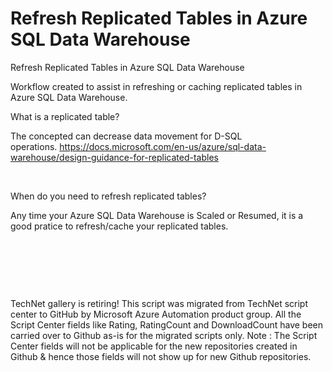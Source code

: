 ﻿Refresh Replicated Tables in Azure SQL Data Warehouse
=====================================================

            
Refresh Replicated Tables in Azure SQL Data Warehouse

Workflow created to assist in refreshing or caching replicated tables in Azure SQL Data Warehouse.

What is a replicated table?

The concepted can decrease data movement for D-SQL operations. https://docs.microsoft.com/en-us/azure/sql-data-warehouse/design-guidance-for-replicated-tables


 

When do you need to refresh replicated tables?

Any time your Azure SQL Data Warehouse is Scaled or Resumed, it is a good pratice to refresh/cache your replicated tables.


 


 




 




        
    
TechNet gallery is retiring! This script was migrated from TechNet script center to GitHub by Microsoft Azure Automation product group. All the Script Center fields like Rating, RatingCount and DownloadCount have been carried over to Github as-is for the migrated scripts only. Note : The Script Center fields will not be applicable for the new repositories created in Github & hence those fields will not show up for new Github repositories.
